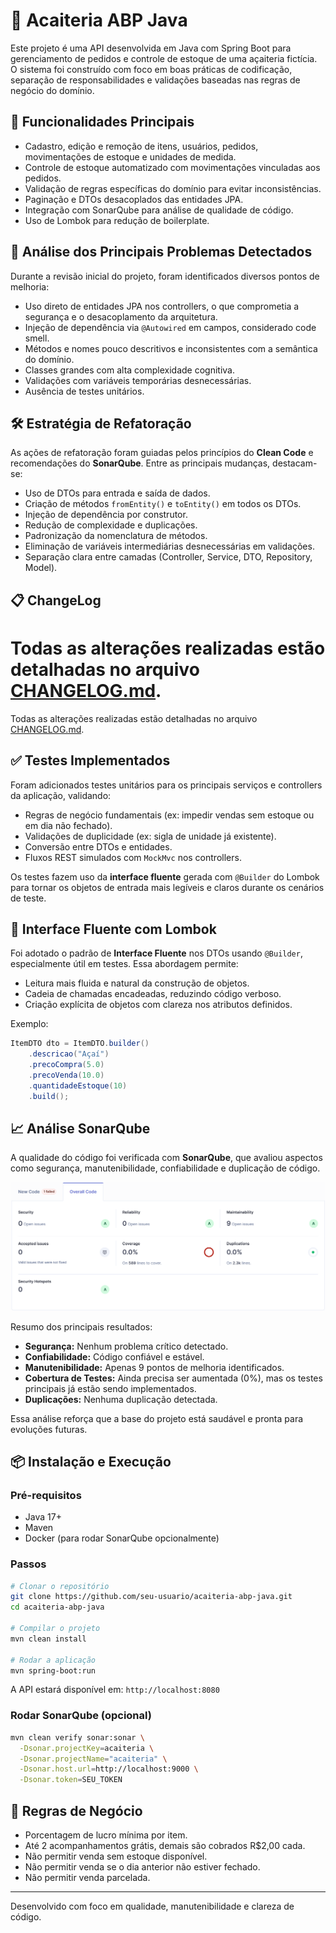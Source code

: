# 🧃 Acaiteria ABP Java

Este projeto é uma API desenvolvida em Java com Spring Boot para gerenciamento de pedidos e controle de estoque de uma açaiteria fictícia. O sistema foi construído com foco em boas práticas de codificação, separação de responsabilidades e validações baseadas nas regras de negócio do domínio.

## 📌 Funcionalidades Principais

- Cadastro, edição e remoção de itens, usuários, pedidos, movimentações de estoque e unidades de medida.
- Controle de estoque automatizado com movimentações vinculadas aos pedidos.
- Validação de regras específicas do domínio para evitar inconsistências.
- Paginação e DTOs desacoplados das entidades JPA.
- Integração com SonarQube para análise de qualidade de código.
- Uso de Lombok para redução de boilerplate.

## 🚨 Análise dos Principais Problemas Detectados

Durante a revisão inicial do projeto, foram identificados diversos pontos de melhoria:

- Uso direto de entidades JPA nos controllers, o que comprometia a segurança e o desacoplamento da arquitetura.
- Injeção de dependência via `@Autowired` em campos, considerado code smell.
- Métodos e nomes pouco descritivos e inconsistentes com a semântica do domínio.
- Classes grandes com alta complexidade cognitiva.
- Validações com variáveis temporárias desnecessárias.
- Ausência de testes unitários.

## 🛠️ Estratégia de Refatoração

As ações de refatoração foram guiadas pelos princípios do **Clean Code** e recomendações do **SonarQube**. Entre as principais mudanças, destacam-se:

- Uso de DTOs para entrada e saída de dados.
- Criação de métodos `fromEntity()` e `toEntity()` em todos os DTOs.
- Injeção de dependência por construtor.
- Redução de complexidade e duplicações.
- Padronização da nomenclatura de métodos.
- Eliminação de variáveis intermediárias desnecessárias em validações.
- Separação clara entre camadas (Controller, Service, DTO, Repository, Model).

## 📋 ChangeLog

Todas as alterações realizadas estão detalhadas no arquivo [CHANGELOG.md](./CHANGELOG_FINAL.md).
=======
Todas as alterações realizadas estão detalhadas no arquivo [CHANGELOG.md](./CHANGELOG.md).

## ✅ Testes Implementados

Foram adicionados testes unitários para os principais serviços e controllers da aplicação, validando:

- Regras de negócio fundamentais (ex: impedir vendas sem estoque ou em dia não fechado).
- Validações de duplicidade (ex: sigla de unidade já existente).
- Conversão entre DTOs e entidades.
- Fluxos REST simulados com `MockMvc` nos controllers.

Os testes fazem uso da **interface fluente** gerada com `@Builder` do Lombok para tornar os objetos de entrada mais legíveis e claros durante os cenários de teste.

## 💬 Interface Fluente com Lombok

Foi adotado o padrão de **Interface Fluente** nos DTOs usando `@Builder`, especialmente útil em testes. Essa abordagem permite:

- Leitura mais fluida e natural da construção de objetos.
- Cadeia de chamadas encadeadas, reduzindo código verboso.
- Criação explícita de objetos com clareza nos atributos definidos.

Exemplo:
```java
ItemDTO dto = ItemDTO.builder()
    .descricao("Açaí")
    .precoCompra(5.0)
    .precoVenda(10.0)
    .quantidadeEstoque(10)
    .build();
```

## 📈 Análise SonarQube

A qualidade do código foi verificada com **SonarQube**, que avaliou aspectos como segurança, manutenibilidade, confiabilidade e duplicação de código.

![Relatório SonarQube](./sonar.png)

Resumo dos principais resultados:
- **Segurança:** Nenhum problema crítico detectado.
- **Confiabilidade:** Código confiável e estável.
- **Manutenibilidade:** Apenas 9 pontos de melhoria identificados.
- **Cobertura de Testes:** Ainda precisa ser aumentada (0%), mas os testes principais já estão sendo implementados.
- **Duplicações:** Nenhuma duplicação detectada.

Essa análise reforça que a base do projeto está saudável e pronta para evoluções futuras.

## 📦 Instalação e Execução

### Pré-requisitos
- Java 17+
- Maven
- Docker (para rodar SonarQube opcionalmente)

### Passos

```bash
# Clonar o repositório
git clone https://github.com/seu-usuario/acaiteria-abp-java.git
cd acaiteria-abp-java

# Compilar o projeto
mvn clean install

# Rodar a aplicação
mvn spring-boot:run
```

A API estará disponível em: `http://localhost:8080`

### Rodar SonarQube (opcional)
```bash
mvn clean verify sonar:sonar \
  -Dsonar.projectKey=acaiteria \
  -Dsonar.projectName="acaiteria" \
  -Dsonar.host.url=http://localhost:9000 \
  -Dsonar.token=SEU_TOKEN
```

## 📜 Regras de Negócio

- Porcentagem de lucro mínima por item.
- Até 2 acompanhamentos grátis, demais são cobrados R$2,00 cada.
- Não permitir venda sem estoque disponível.
- Não permitir venda se o dia anterior não estiver fechado.
- Não permitir venda parcelada.

---

Desenvolvido com foco em qualidade, manutenibilidade e clareza de código.
